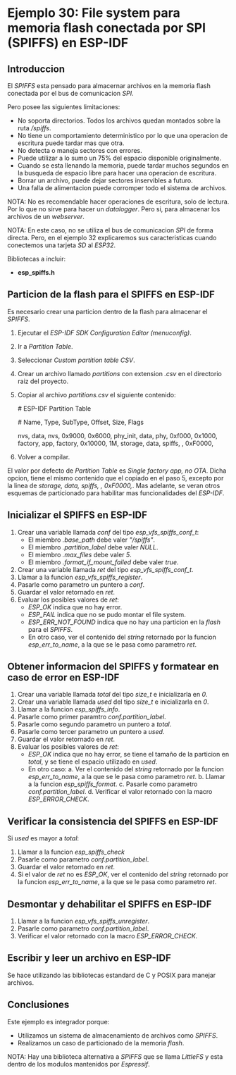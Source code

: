 # Ejemplo 30: File system para memoria flash conectada por SPI (SPIFFS) en ESP-IDF

## Introduccion

El _SPIFFS_ esta pensado para almacernar archivos en la memoria flash conectada por el bus de comunicacion _SPI_.

Pero posee las siguientes limitaciones:

- No soporta directorios. Todos los archivos quedan montados sobre la ruta _/spiffs_.
- No tiene un comportamiento deterministico por lo que una operacion de escritura puede tardar mas que otra.
- No detecta o maneja sectores con errores.
- Puede utilizar a lo sumo un 75% del espacio disponible originalmente.
- Cuando se esta llenando la memoria, puede tardar muchos segundos en la busqueda de espacio libre para hacer una operacion de escritura.
- Borrar un archivo, puede dejar sectores inservibles a futuro.
- Una falla de alimentacion puede corromper todo el sistema de archivos.

NOTA: No es recomendable hacer operaciones de escritura, solo de lectura. Por lo que no sirve para hacer un _datalogger_. Pero si, para almacenar los archivos de un _webserver_.

NOTA: En este caso, no se utiliza el bus de comunicacion _SPI_ de forma directa. Pero, en el ejemplo 32 explicaremos sus caracteristicas cuando conectemos una tarjeta _SD_ al _ESP32_.

Bibliotecas a incluir:

- **esp_spiffs.h**

## Particion de la flash para el SPIFFS en ESP-IDF

Es necesario crear una particion dentro de la flash para almacenar el _SPIFFS_.

1. Ejecutar el _ESP-IDF SDK Configuration Editor (menuconfig)_.
2. Ir a _Partition Table_.
3. Seleccionar _Custom partition table CSV_.
4. Crear un archivo llamado _partitions_ con extension _.csv_ en el directorio raiz del proyecto.
5. Copiar al archivo _partitions.csv_ el siguiente contenido:

   \# ESP-IDF Partition Table
   
   \# Name, Type, SubType, Offset, Size, Flags
   
   nvs, data, nvs, 0x9000, 0x6000,
   phy_init, data, phy, 0xf000, 0x1000,
   factory, app, factory, 0x10000, 1M,
   storage, data, spiffs, , 0xF0000,

7. Volver a compilar.

El valor por defecto de _Partition Table_ es _Single factory app, no OTA_. Dicha opcion, tiene el mismo contenido que el copiado en el paso 5, excepto por la linea de _storage, data, spiffs, , 0xF0000,_. Mas adelante, se veran otros esquemas de particionado para habilitar mas funcionalidades del _ESP-IDF_.

## Inicializar el SPIFFS en ESP-IDF

1. Crear una variable llamada _conf_ del tipo _esp_vfs_spiffs_conf_t_:
   - El miembro _.base_path_ debe valer _"/spiffs"_.
   - El miembro _.partition_label_ debe valer _NULL_.
   - El miembro _.max_files_ debe valer _5_.
   - El miembro _.format_if_mount_failed_ debe valer _true_.
2. Crear una variable llamada _ret_ del tipo _esp_vfs_spiffs_conf_t_.
3. Llamar a la funcion _esp_vfs_spiffs_register_.
4. Pasarle como parametro un puntero a _conf_.
5. Guardar el valor retornado en _ret_.
6. Evaluar los posibles valores de _ret_:
   - _ESP_OK_ indica que no hay error.
   - _ESP_FAIL_ indica que no se pudo montar el file system.
   - _ESP_ERR_NOT_FOUND_ indica que no hay una particion en la _flash_ para el _SPIFFS_.
   - En otro caso, ver el contenido del _string_ retornado por la funcion _esp_err_to_name_, a la que se le pasa como parametro _ret_.

## Obtener informacion del SPIFFS y formatear en caso de error en ESP-IDF

1. Crear una variable llamada _total_ del tipo _size_t_ e inicializarla en _0_.
2. Crear una variable llamada _used_ del tipo _size_t_ e inicializarla en _0_.
3. Llamar a la funcion _esp_spiffs_info_.
4. Pasarle como primer paramtro _conf.partition_label_.
5. Pasarle como segundo parametro un puntero a _total_.
6. Pasarle como tercer parametro un puntero a _used_.
7. Guardar el valor retornado en _ret_.
8. Evaluar los posibles valores de _ret_:
   - _ESP_OK_ indica que no hay error, se tiene el tamaño de la particion en _total_, y se tiene el espacio utilizado en _used_.
   - En otro caso:
     a. Ver el contenido del _string_ retornado por la funcion _esp_err_to_name_, a la que se le pasa como parametro _ret_.
     b. Llamar a la funcion _esp_spiffs_format_.
     c. Pasarle como parametro _conf.partition_label_.
     d. Verificar el valor retornado con la macro _ESP_ERROR_CHECK_.

## Verificar la consistencia del SPIFFS en ESP-IDF

Si _used_ es mayor a _total_:

1. Llamar a la funcion _esp_spiffs_check_
2. Pasarle como parametro _conf.partition_label_.
3. Guardar el valor retornado en _ret_.
4. Si el valor de _ret_ no es _ESP_OK_, ver el contenido del _string_ retornado por la funcion _esp_err_to_name_, a la que se le pasa como parametro _ret_.

## Desmontar y dehabilitar el SPIFFS en ESP-IDF

1. Llamar a la funcion _esp_vfs_spiffs_unregister_.
2. Pasarle como parametro _conf.partition_label_.
3. Verificar el valor retornado con la macro _ESP_ERROR_CHECK_.

## Escribir y leer un archivo en ESP-IDF

Se hace utilizando las bibliotecas estandard de C y POSIX para manejar archivos.

## Conclusiones

Este ejemplo es integrador porque:

- Utilizamos un sistema de almacenamiento de archivos como _SPIFFS_.
- Realizamos un caso de particionado de la memoria _flash_.

NOTA: Hay una biblioteca alternativa a _SPIFFS_ que se llama _LittleFS_ y esta dentro de los modulos mantenidos por _Espressif_.
